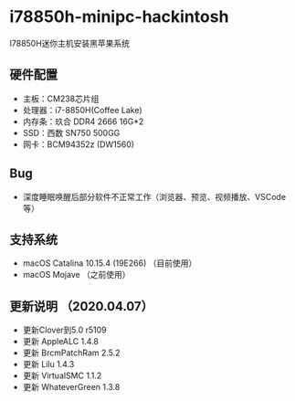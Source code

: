 # i78850h-minipc-hackintosh
I78850H迷你主机安装黑苹果系统
## 硬件配置
* 主板：CM238芯片组
* 处理器：i7-8850H(Coffee Lake)
* 内存条：玖合 DDR4 2666 16G*2
* SSD：西数 SN750 500GG
* 网卡：BCM94352z (DW1560) 

## Bug

- 深度睡眠唤醒后部分软件不正常工作（浏览器、预览、视频播放、VSCode等）

## 支持系统

- macOS Catalina 10.15.4 (19E266) （目前使用）
- macOS Mojave （之前使用）

## 更新说明 （2020.04.07）
- 更新Clover到5.0 r5109
- 更新 AppleALC 1.4.8
- 更新 BrcmPatchRam 2.5.2
- 更新 Lilu 1.4.3
- 更新 VirtualSMC 1.1.2
- 更新 WhateverGreen 1.3.8

